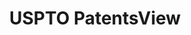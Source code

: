 ---
layout: default
bigquery: https://console.cloud.google.com/bigquery?p=patents-public-data&d=patentsview&page=dataset
citation: Attribution should be given to PatentsView for use, distribution, or derivative
  works.
code: https://github.com/CSSIP-AIR/PatentsView-Code-Snippets/
contributors: USPTO
cost: None
description: 'PatentsView includes US patent data including raw data (summaries, applications,
  pregrant applications), disambugations of inventors and assignees, and inventor
  gender estimates.  Also foreign priority data, # of figures and sheets, and government
  interest statements.'
documentation: https://patentsview.org/query/builder-faqs
last_edit: 04/07/2022, 13:43:09
location: https://patentsview.org/
maintained_by: USPTO
record_creation_timestamp: 12/2/2020 17:20:46
schema_fields:
- city
- term_extension
- subgroup
- role
- classification_data_source
- country
- disamb_assignee_id_20181127
- sequence
- rawassignee_id
- rawinventor_id
- section_id
- gi_statement
- disclaimer_date
- organization_id
- classification_level
- main_group
- subsection_id
- disamb_inventor_id_20200630
- disamb_inventor_id_20171003
- longitude
- abstract
- disamb_inventor_id_20180528
- rel_id
- classification_value
- male
- _371_date
- disamb_inventor_id_20200331
- inventor_id
- doctype
- relkind
- application_id
- disamb_inventor_id_20171226
- country_transformed
- category
- latlong
- male_flag
- num
- county
- assignee_id
- status
- date
- num_claims
- state_fips
- uuid
- ipc_version_indicator
- lapse_of_patent
- subcategory_id
- deceased
- county_fips
- group_id
- latin_name
- num_sheets
- disamb_inventor_id_20191008
- num_figures
- disamb_assignee_id_20200630
- withdrawn
- mainclass_id
- text
- disamb_inventor_id_20181127
- reldocno
- disamb_assignee_id_20200929
- lname
- citation_id
- doc_type
- disamb_assignee_id_20191231
- subclass_id
- disamb_assignee_id_20190820
- field_title
- level_one
- rawlocation_id
- disamb_inventor_id_20201229
- lawyer_id
- disamb_inventor_id_20170808
- latitude
- term_disclaimer
- organization
- symbol_position
- contract_award_number
- name_first
- subclass
- kind
- location_id
- variety
- number
- fname
- f371_date
- subgroup_id
- sector_title
- name_last
- category_id
- filename
- term_grant
- rule_47
- length
- disamb_assignee_id_20191008
- title
- disamb_inventor_id_20191231
- field_id
- _102_date
- id
- disamb_inventor_id_20190312
- classification_status
- action_date
- section
- disamb_inventor_id_20200929
- type
- exemplary
- level_three
- disamb_assignee_id_20190312
- patent_id
- disamb_assignee_id_20200331
- series_code
- state
- publication_number
- name
- attribution_status
- group
- level_two
- ipc_class
- disamb_inventor_id_20170307
- dependent
- applicant_type
- designation
- f102_date
- disamb_inventor_id_20190820
shortname: patentsview
tags:
- disambiguation
- United States
- gender
terms_of_use: Creative Commons Attribution 4.0 International License.
timeframe: 1963-1999
title: USPTO PatentsView
uuid: cf1780b1-e265-4e49-8d1d-83b9cfe0fd9a
---
